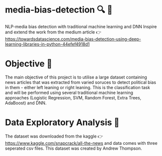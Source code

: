 # media-bias-detection :mag: :mag_right:
NLP-media bias detection with traditional machine learning and DNN
Inspire and extend the work from the medium article 
:point_right: https://towardsdatascience.com/media-bias-detection-using-deep-learning-libraries-in-python-44efef4918d1

# Objective :dart:

The main objective of this project is to utilise a large dataset containing news articles that was extracted from varied soruces to detect political bias in them - either left leaning or right leaning.
This is the classification task and will be performed using several traditional machine learning approaches (Logistic Regression, SVM, Random Forest, Extra Trees, AdaBoost) and DNN.

# Data Exploratory Analysis :file_folder:

The dataset was downloaded from the kaggle :point_right: https://www.kaggle.com/snapcrack/all-the-news and data comes with three seperated csv files. This dataset was created by Andrew Thompson.
